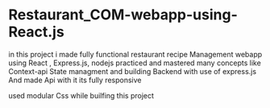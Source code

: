 # Restaurant_COM-webapp-using-React.js
in this project i made fully functional restaurant recipe Management webapp using React , Express.js, nodejs practiced and mastered many concepts like Context-api State managment and building  Backend with use of express.js And made Api with it its fully responsive

used modular Css while builfing this project
